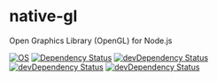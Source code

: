 # native-gl
Open Graphics Library (OpenGL) for Node.js

[![OS](https://img.shields.io/badge/OS-win32%20%7C%20win64-orange)](https://github.com/devzolo/node-native-gl)
[![Dependency Status](https://david-dm.org/devzolo/node-native-gl/status.svg)](https://david-dm.org/devzolo/node-native-gl)
[![devDependency Status](https://david-dm.org/devzolo/node-native-gl/dev-status.svg)](https://david-dm.org/devzolo/node-native-gl?type=dev)
[![devDependency Status](https://img.shields.io/github/license/devzolo/node-native-gl)](https://github.com/devzolo/node-native-gl/blob/master/LICENSE)
[![devDependency Status](https://img.shields.io/node/v/native-gl)](https://www.npmjs.com/package/native-gl)
